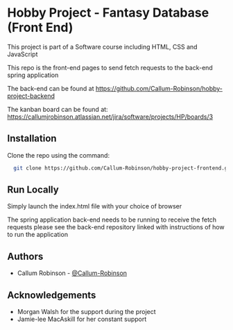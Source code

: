 
# Hobby Project - Fantasy Database (Front End)

This project is part of a Software course including HTML, CSS and JavaScript

This repo is the front-end pages to send fetch requests to the back-end spring application

The back-end can be found at https://github.com/Callum-Robinson/hobby-project-backend

The kanban board can be found at: https://callumjrobinson.atlassian.net/jira/software/projects/HP/boards/3




## Installation

Clone the repo using the command:

```bash
  git clone https://github.com/Callum-Robinson/hobby-project-frontend.git
```

    
## Run Locally

Simply launch the index.html file with your choice of browser

The spring application back-end needs to be running to receive the fetch requests please see the back-end repository linked 
with instructions of how to run the application
## Authors

- Callum Robinson - [@Callum-Robinson](https://github.com/Callum-Robinson)


## Acknowledgements

- Morgan Walsh for the support during the project
- Jamie-lee MacAskill for her constant support
